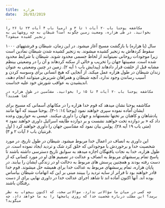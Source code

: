```yaml
---
title:  هزاره
date:   26/03/2019
---
```


`مکاشفه یوحنا باب ۲۰ آیات ۱ تا ۳ و ارمیا باب ۴ آیات ۲۳ تا ۲۶ را بخوانید. در طی هزاره، وضعیت زمین چگونه است؟ شیطان به چه روشهایی به زنجیر کشیده میشود؟`

۱۰۰۰ سال (یا هزاره) با بازگشت مسیح آغاز میشود. در این زمان، شیطان و فرشتههای سقوط کردهاش به زنجیر کشیده میشوند. به زنجیر کشیده شدن شیطان نمادین است زیرا موجودات روحانی نمیتوانند از لحاظ جسمی محدود شوند. شیطان با شرایط محدود شده است. مصیبتها جهان را تخریب و خالی از سکنه کردهاند و آن را در وضعیتی بینظم مشابه قبل از خلقت قرار دادهاند (پیدایش باب ۱ آیه ۲). زمین در چنین وضعیتی به عنوان زندان شیطان در طول هزاره عمل میکند. از آنجایی که هیچ انسانی برای وسوسه کردن و آسیب رساندن وجود ندارد، آنچه شیطان و همراهان شریرش میتوانند انجام دهند، اندیشیدن به عواقب شورش خود علیه خداست.

`مکاشفه یوحنا باب ۲۰ آیات ۴ تا ۱۵ را بخوانید. مقدّسین در طول هزاره در کجا هستند؟`

مکاشفه یوحنا نشان میدهد که قوم خدا هزاره را در مکانهای آسمانی که مسیح برای ایشان آماده نموده سپری خواهند نمود (یوحنا ١٤: ١-٣). یوحنا میبیند که آنها مانند پادشاهان و کاهنان بر تختها نشستهاند و جهان را داوری میکنند. عیسی به حواریون وعده داد که « بر دوازده تخت خواهند نشست و بر دوازده طایفه اسرائیل داوری خواهند نمود » (متی باب ۱۹ آیه ۲۸). پولس بیان نمود که مقدّسین جهان را داوری خواهند کرد ( اول قرنتیان باب ۶ آیات ۲ و ۳).

این داوری به انصاف در اعمال خدا مربوط میشود. شیطان در طول تاریخ، در مورد شخصیت خدا و برخوردش با موجوداتی که خلق کرد شک و تردید ایجاد نموده است. در طول هزاره، خدا به نجات یافتهگان اجازه میدهد به سوابق تاریخ دسترسی داشته باشند تا پاسخ تمام پرسشهای مربوط به انصاف و عدالت در تصمیم های او در مورد کسانی که از دست رفته بودند و همچنین پرسش های مربوط به دخالت او در زندگی ایشان را بیابند. در پایان هزاره، تمام پرسشهای مربوط به عدالت خدا برای همیشه حل میشوند. قوم خدا قادر خواهند بود تا فراتر از سایه تردید را ببینند مبنی بر این که اتهامات شیطان بیاساس بوده اند. آنها اکنون آماده اند تا شاهد اجرای عدالت خدا در داوری نهایی برای از دست رفتگان باشند.

`چه کسی در میان ما سؤالاتی ندارد، سوالاتی سخت، که اکنون بیجواب به نظر برسد؟ این مطلب درباره شخصیت خدا که روزی پاسخها را به ما خواهد داد، چه میگوید؟`